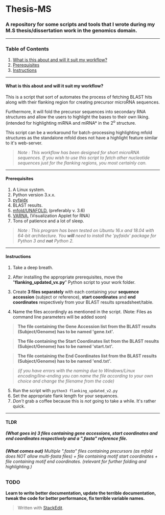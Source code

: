 
# Thesis-MS
### A repository for some scripts and tools that I wrote during my M.S thesis/dissertation work in the genomics domain.
---
### Table of Contents

1. [What is this about and will it suit my workflow?](#what-is-this-about-and-will-it-suit-my-workflow)
2. [Prerequisites](#prerequisites)
3. [Instructions](#instructions)
---
#### What is this about and will it suit my workflow?
 This is a script that sort of automates the process of fetching BLAST hits along with their flanking region for creating precursor microRNA sequences. 

Furthermore, it will fold the precursor sequences into secondary RNA structures and allow the users to highlight the bases to their own liking. (intended for highlighting miRNA and miRNA* in the 2<sup>o</sup> structure.

This script can be a workaround for batch-processing highlighting mfold structures as the standalone mfold does not have a highlight feature similar to it's web-server.   

> *Note : This workflow has been designed for short microRNA sequences. If you wish to use this script to fetch other nucleotide sequences just for the flanking regions, you most certainly can.* 

---
#### Prerequisites

1. A Linux system.
2. Python version 3.x.x.
3. [pyfaidx](https://pythonhosted.org/pyfaidx/#installation)
4. BLAST results.
5. [mfold/UNAFOLD.](http://unafold.rna.albany.edu/?q=mfold/download-mfold) (preferably v. 3.6)
6. [VARNA.](http://varna.lri.fr/index.php?lang=en&page=downloads&css=varna) (Visualization Applet for RNA)
7. Tons of patience and a lot of sleep.

> *Note : This program has been tested on Ubuntu 16.x and 18.04 with 64-bit architecture. You __will__ need to install the 'pyfaidx' package for Python 3 and **not** Python 2.* 

---
#### Instructions
1. Take a deep breath.

2. After installing the appropriate prerequisites, move the "**flanking_updated_vx.py**" Python script to your work folder.

3. Create **3 files separately** with each containing your **sequence accession** (subject or reference), **start coordinates** and **end coordinates** respectively from your BLAST results spreadsheet/table.

4. Name the files accordingly as mentioned in the script. (Note: Files as command line parameters will be added soon)
> **The file containing the Gene Accession list from the BLAST results (Subject/Genome) has to be named 'gene.txt'.**

> **The file containing the Start Coordinates list from the BLAST results (Subject/Genome) has to be named 'start.txt'.** 

>**The file containing the End Coordinates list from the BLAST results (Subject/Genome) has to be named 'end.txt'.** 

>*(if you have errors with the naming due to Windows/Linux encoding/line-ending you can name the file according to your own choice and change the filename from the code)*  

5. Run the script with 
`python3 flanking_updated_v2.py`
6. Set the appropriate flank length for your sequences.
7. *Don't* grab a coffee because this is *not* going to take a while. It's rather quick.
---
#### TLDR
##### **(What goes in)** 3 files containing gene accessions, start coordinates and end coordinates respectively and a ".fasta" reference file.

###### **(What comes out)** _Multiple_ ".fasta" files containing precursors (as mfold does NOT allow multi-fasta files) + file containing motif start coordinates + file containing motif end coordinates. (relevant for further folding and highlighting.)

### TODO
**Learn to write better documentation, update the terrible documentation, tweak the code for better performance, fix terrible variable names.**


> Written with [StackEdit](https://stackedit.io/).
